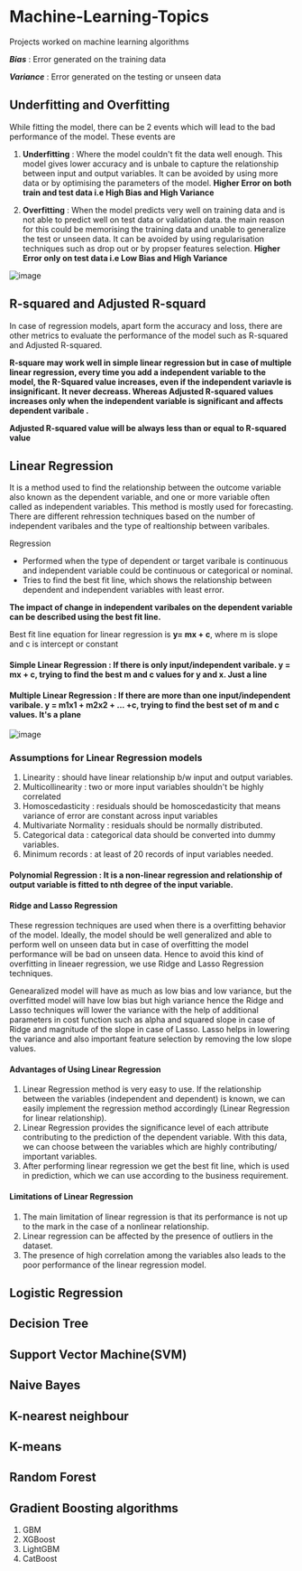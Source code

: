 # Machine-Learning-Topics
Projects worked on machine learning algorithms

_**Bias**_ : Error generated on the training data 

_**Variance**_ : Error generated on the testing or unseen data 

## Underfitting and Overfitting

While fitting the model, there can be 2 events which will lead to the bad performance of the model. These events are
1. **Underfitting** : Where the model couldn't fit the data well enough. This model gives lower accuracy and is unbale to capture the relationship between input and output variables. It can be avoided by using more data or by optimising the parameters of the model.
**Higher Error on both train and test data i.e High Bias and High Variance**

2. **Overfitting** : When the model predicts very well on training data and is not able to predict well on test data or validation data. the main reason for this could be memorising the training data and unable to generalize the test or unseen data. It can be avoided by using regularisation techniques such as drop out or by propser features selection.
**Higher Error only on test data i.e Low Bias and High Variance**

![image](https://user-images.githubusercontent.com/30498799/114488493-0de8c580-9c44-11eb-801b-af238541efae.png)

## R-squared and Adjusted R-squard
In case of regression models, apart form the accuracy and loss, there are other metrics to evaluate the performance of the model such as R-squared and Adjusted R-squared.

**R-square may work well in simple linear regression but in case of multiple linear regression, every time you add a independent variable to the model, the R-Squared value increases, even if the independent variavle is insignificant. It never decreass. Whereas Adjusted R-squared values increases only when the independent variable is significant and affects dependent varibale .**

**Adjusted R-squared value will be always less than or equal to R-squared value** 


## Linear Regression 
It is a method used to find the relationship between the outcome variable also known as the dependent variable, and one or more variable often called as independent variables. This method is mostly used for forecasting. There are different rehression techniques based on the number of independent varibales and the type of realtionship between varibales.

Regression 
* Performed when the type of dependent or target varibale is continuous and independent variable could be continuous or categorical or nominal. 
* Tries to find the best fit line, which shows the relationship between dependent and independent variables with least error.

**The impact of change in independent varibales on the dependent variable can be described using the best fit line.**

Best fit line equation for linear regression is **y= mx + c**,  where m is slope and c is intercept or constant

#### Simple Linear Regression : If there is only input/independent varibale. y = mx + c, trying to find the best m and c values for y and x. Just a line
#### Multiple Linear Regression : If there are more than one input/independent varibale. y = m1x1 + m2x2 + ... +c, trying to find the best set of m and c values. It's a plane

![image](https://user-images.githubusercontent.com/30498799/114487189-c06b5900-9c41-11eb-8278-c3a77dd6a158.png)


### Assumptions for Linear Regression models
1. Linearity : should have linear relationship b/w input and output variables.
2. Multicollinearity : two or more input variables shouldn't be highly correlated
3. Homoscedasticity : residuals should be homoscedasticity that means variance of error are constant across input variables
4. Multivariate Normality : residuals should be normally distributed.
5. Categorical data : categorical data should be converted into dummy variables.
6. Minimum records : at least of 20 records of input variables needed.

#### Polynomial Regression : It is a non-linear regression and relationship of output variable is fitted to nth degree of the input variable.

#### Ridge and Lasso Regression
These regression techniques are used when there is a overfitting behavior of the model. Ideally, the model should be well generalized and able to perform well on unseen data but in case of overfitting the model performance will be bad on unseen data. Hence to avoid this kind of overfitting in lineaer regression, we use Ridge and Lasso Regression techniques.

Genearalized model will have as much as low bias and low variance, but the overfitted model will have low bias but high variance hence the Ridge and Lasso techniques will lower the variance with the help of additional parameters in cost function such as alpha and squared slope in case of Ridge and magnitude of the slope in case of Lasso. 
Lasso helps in lowering the variance and also important feature selection by removing the low slope values.

#### Advantages of Using Linear Regression
1.  Linear Regression method is very easy to use. If the relationship between the variables (independent and dependent) is known, we can easily implement the regression method accordingly (Linear Regression for linear relationship).
2.  Linear Regression provides the significance level of each attribute contributing to the prediction of the dependent variable. With this data, we can choose between the variables which are highly contributing/ important variables. 
3.  After performing linear regression we get the best fit line, which is used in prediction, which we can use according to the business requirement.

#### Limitations of Linear Regression
 1. The main limitation of linear regression is that its performance is not up to the mark in the case of a nonlinear relationship.
 2. Linear regression can be affected by the presence of outliers in the dataset.
 3. The presence of high correlation among the variables also leads to the poor performance of the linear regression model.

## Logistic Regression 

## Decision Tree

## Support Vector Machine(SVM) 

## Naive Bayes 

## K-nearest neighbour

## K-means 

## Random Forest

## Gradient Boosting algorithms
1.  GBM
2.  XGBoost
3.  LightGBM
4.  CatBoost

